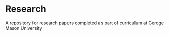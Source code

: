 # Research
A repository for research papers completed as part of curriculum at Geroge Mason University

